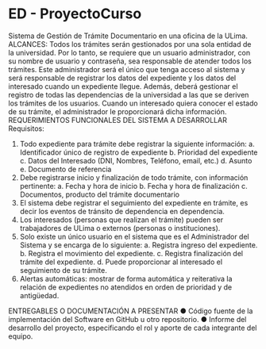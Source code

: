 # ED - ProyectoCurso
Sistema de Gestión de Trámite Documentario en una oficina de la ULima.
ALCANCES:
Todos los trámites serán gestionados por una sola entidad de la universidad. Por lo tanto, se
requiere que un usuario administrador, con su nombre de usuario y contraseña, sea responsable de
atender todos los trámites. Este administrador será el único que tenga acceso al sistema y será
responsable de registrar los datos del expediente y los datos del interesado cuando un expediente
llegue. Además, deberá gestionar el registro de todas las dependencias de la universidad a las que
se deriven los trámites de los usuarios. Cuando un interesado quiera conocer el estado de su
trámite, el administrador le proporcionará dicha información.
REQUERIMIENTOS FUNCIONALES DEL SISTEMA A DESARROLLAR
Requisitos:
1. Todo expediente para trámite debe registrar la siguiente información:
a. Identificador único de registro de expediente
b. Prioridad del expediente
c. Datos del Interesado (DNI, Nombres, Teléfono, email, etc.)
d. Asunto
e. Documento de referencia
2. Debe registrarse inicio y finalización de todo trámite, con información pertinente:
a. Fecha y hora de inicio
b. Fecha y hora de finalización
c. Documentos, producto del trámite documentario
3. El sistema debe registrar el seguimiento del expediente en trámite, es decir los
eventos de tránsito de dependencia en dependencia.
4. Los interesados (personas que realizan el trámite) pueden ser trabajadores de ULima o
externos (personas o instituciones).
5. Solo existe un único usuario en el sistema que es el Administrador del Sistema y se
encarga de lo siguiente:
a. Registra ingreso del expediente.
b. Registra el movimiento del expediente.
c. Registra finalización del trámite del expediente.
d. Puede proporcionar al interesado el seguimiento de su trámite.
6. Alertas automáticas: mostrar de forma automática y reiterativa la relación de
expedientes no atendidos en orden de prioridad y de antigüedad.

ENTREGABLES O DOCUMENTACIÓN A PRESENTAR
● Código fuente de la implementación del Software en GitHub u otro repositorio.
● Informe del desarrollo del proyecto, especificando el rol y aporte de cada integrante del
equipo.
